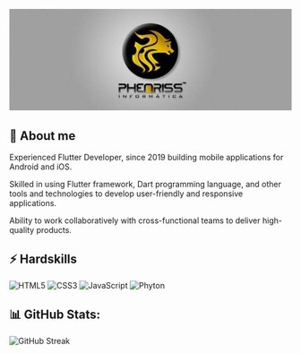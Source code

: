 <p align="center"><img src="/img/banner-phenriss.jpg"></p>

## 👤 About me
 Experienced Flutter Developer, since 2019 building mobile applications for Android and iOS.

 Skilled in using Flutter framework, Dart programming language, and other tools and technologies to develop user-friendly and responsive applications. 

 Ability to work collaboratively with cross-functional teams to deliver high-quality products.


## ⚡ Hardskills
![HTML5](https://img.shields.io/badge/html5?style=for-the-badge&logo=html5&logoColor=0E76A8)
![CSS3](https://img.shields.io/badge/css3-000?style=for-the-badge&logo=dart&logoColor=blue) 
![JavaScript](https://img.shields.io/badge/javascript-000?style=for-the-badge&logo=javascript&logoColor=red)
![Phyton](https://img.shields.io/badge/phyton-000?style=for-the-badge&logo=phyton&logoColor=yellow)

## 📊 GitHub Stats:
![GitHub Streak](https://streak-stats.demolab.com/?user=phenriss&theme=bear&background=000&border=30A3DC&dates=FFF)
